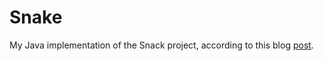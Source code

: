 # Snake
My Java implementation of the Snack project, according to this blog [post](https://robertheaton.com/2018/12/02/programming-project-5-snake/).
